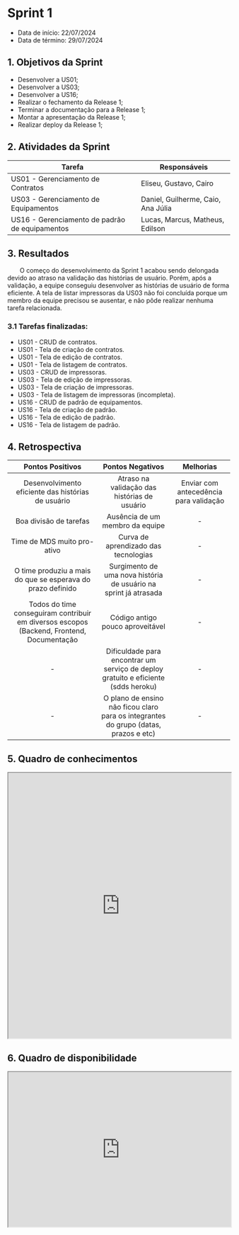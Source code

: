 # Sprint 1

- Data de início: 22/07/2024
- Data de término: 29/07/2024

## 1. Objetivos da Sprint

- Desenvolver a US01;
- Desenvolver a US03;
- Desenvolver a US16;
- Realizar o fechamento da Release 1;
- Terminar a documentação para a Release 1;
- Montar a apresentação da Release 1;
- Realizar deploy da Release 1;

## 2. Atividades da Sprint
| Tarefa | Responsáveis |
|---|---|
| US01 - Gerenciamento de Contratos | Eliseu, Gustavo, Cairo  |
| US03 - Gerenciamento de Equipamentos | Daniel, Guilherme, Caio, Ana Júlia |
| US16 - Gerenciamento de padrão de equipamentos | Lucas, Marcus, Matheus, Edilson |

## 3. Resultados

&emsp;&emsp;O começo do desenvolvimento da Sprint 1 acabou sendo delongada devido ao atraso na validação das histórias de usuário. Porém, após a validação, a equipe conseguiu desenvolver as histórias de usuário de forma eficiente. A tela de listar impressoras da US03 não foi concluída porque um membro da equipe precisou se ausentar, e não pôde realizar nenhuma tarefa relacionada.

### 3.1 Tarefas finalizadas:

- US01 - CRUD de contratos.
- US01 - Tela de criação de contratos.
- US01 - Tela de edição de contratos.
- US01 - Tela de listagem de contratos.
- US03 - CRUD de impressoras.
- US03 - Tela de edição de impressoras.
- US03 - Tela de criação de impressoras.
- US03 - Tela de listagem de impressoras (incompleta).
- US16 - CRUD de padrão de equipamentos.
- US16 - Tela de criação de padrão.
- US16 - Tela de edição de padrão.
- US16 - Tela de listagem de padrão.

## 4. Retrospectiva

| Pontos Positivos | Pontos Negativos | Melhorias |
| :---: | :---: | :---: |
| Desenvolvimento eficiente das histórias de usuário | Atraso na validação das histórias de usuário | Enviar com antecedência para validação |
| Boa divisão de tarefas | Ausência de um membro da equipe | - |
| Time de MDS muito pro-ativo | Curva de aprendizado das tecnologias | - |
| O time produziu a mais do que se esperava do prazo definido | Surgimento de uma nova história de usuário na sprint já atrasada | - |
| Todos do time conseguiram contribuir em diversos escopos (Backend, Frontend, Documentação | Código antigo pouco aproveitável | - |
| - | Dificuldade para encontrar um serviço de deploy gratuito e eficiente (sdds heroku) | - |
| - | O plano de ensino não ficou claro para os integrantes do grupo (datas, prazos e etc) | - |

## 5. Quadro de conhecimentos

<iframe src="https://docs.google.com/spreadsheets/d/1PJ-3rzxod9YVKSP4ram9DkrFzpa66Jsl9L-sXSOuUro/pubhtml?gid=0&amp;single=true&amp;widget=true&amp;headers=false" width="100%" height="600"></iframe>

## 6. Quadro de disponibilidade

<iframe src="https://docs.google.com/spreadsheets/d/1PJ-3rzxod9YVKSP4ram9DkrFzpa66Jsl9L-sXSOuUro/pubhtml?gid=1874343029&amp;single=true&amp;widget=true&amp;headers=false"
width="100%" height="350"></iframe>
